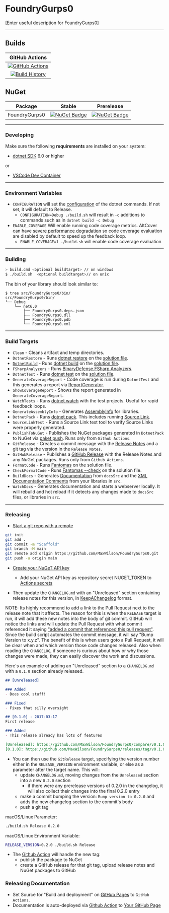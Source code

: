 # FoundryGurps0

[Enter useful description for FoundryGurps0]

---

## Builds

GitHub Actions |
:---: |
[![GitHub Actions](https://github.com/MaxWilson/FoundryGurps0/workflows/Build%20main/badge.svg)](https://github.com/MaxWilson/FoundryGurps0/actions?query=branch%3Amain) |
[![Build History](https://buildstats.info/github/chart/MaxWilson/FoundryGurps0)](https://github.com/MaxWilson/FoundryGurps0/actions?query=branch%3Amain) |

## NuGet

Package | Stable | Prerelease
--- | --- | ---
FoundryGurps0 | [![NuGet Badge](https://buildstats.info/nuget/FoundryGurps0)](https://www.nuget.org/packages/FoundryGurps0/) | [![NuGet Badge](https://buildstats.info/nuget/FoundryGurps0?includePreReleases=true)](https://www.nuget.org/packages/FoundryGurps0/)

---

### Developing

Make sure the following **requirements** are installed on your system:

- [dotnet SDK](https://www.microsoft.com/net/download/core) 6.0 or higher

or

- [VSCode Dev Container](https://code.visualstudio.com/docs/remote/containers)


---

### Environment Variables

- `CONFIGURATION` will set the [configuration](https://docs.microsoft.com/en-us/dotnet/core/tools/dotnet-build?tabs=netcore2x#options) of the dotnet commands.  If not set, it will default to Release.
  - `CONFIGURATION=Debug ./build.sh` will result in `-c` additions to commands such as in `dotnet build -c Debug`
- `ENABLE_COVERAGE` Will enable running code coverage metrics.  AltCover can have [severe performance degradation](https://github.com/SteveGilham/altcover/issues/57) so code coverage evaluation are disabled by default to speed up the feedback loop.
  - `ENABLE_COVERAGE=1 ./build.sh` will enable code coverage evaluation


---

### Building


```sh
> build.cmd <optional buildtarget> // on windows
$ ./build.sh  <optional buildtarget>// on unix
```

The bin of your library should look similar to:

```
$ tree src/FoundryGurps0/bin/
src/FoundryGurps0/bin/
└── Debug
    └── net6.0
        ├── FoundryGurps0.deps.json
        ├── FoundryGurps0.dll
        ├── FoundryGurps0.pdb
        └── FoundryGurps0.xml

```

---

### Build Targets

- `Clean` - Cleans artifact and temp directories.
- `DotnetRestore` - Runs [dotnet restore](https://docs.microsoft.com/en-us/dotnet/core/tools/dotnet-restore?tabs=netcore2x) on the [solution file](https://docs.microsoft.com/en-us/visualstudio/extensibility/internals/solution-dot-sln-file?view=vs-2019).
- [`DotnetBuild`](#Building) - Runs [dotnet build](https://docs.microsoft.com/en-us/dotnet/core/tools/dotnet-build?tabs=netcore2x) on the [solution file](https://docs.microsoft.com/en-us/visualstudio/extensibility/internals/solution-dot-sln-file?view=vs-2019).
- `FSharpAnalyzers` - Runs [BinaryDefense.FSharp.Analyzers](https://github.com/BinaryDefense/BinaryDefense.FSharp.Analyzers).
- `DotnetTest` - Runs [dotnet test](https://docs.microsoft.com/en-us/dotnet/core/tools/dotnet-test?tabs=netcore21) on the [solution file](https://docs.microsoft.com/en-us/visualstudio/extensibility/internals/solution-dot-sln-file?view=vs-2019).
- `GenerateCoverageReport` - Code coverage is run during `DotnetTest` and this generates a report via [ReportGenerator](https://github.com/danielpalme/ReportGenerator).
- `ShowCoverageReport` - Shows the report generated in `GenerateCoverageReport`.
- `WatchTests` - Runs [dotnet watch](https://docs.microsoft.com/en-us/aspnet/core/tutorials/dotnet-watch?view=aspnetcore-3.0) with the test projects. Useful for rapid feedback loops.
- `GenerateAssemblyInfo` - Generates [AssemblyInfo](https://docs.microsoft.com/en-us/dotnet/api/microsoft.visualbasic.applicationservices.assemblyinfo?view=netframework-4.8) for libraries.
- `DotnetPack` - Runs [dotnet pack](https://docs.microsoft.com/en-us/dotnet/core/tools/dotnet-pack). This includes running [Source Link](https://github.com/dotnet/sourcelink).
- `SourceLinkTest` - Runs a Source Link test tool to verify Source Links were properly generated.
- `PublishToNuGet` - Publishes the NuGet packages generated in `DotnetPack` to NuGet via [paket push](https://fsprojects.github.io/Paket/paket-push.html). Runs only from `Github Actions`.
- `GitRelease` - Creates a commit message with the [Release Notes](https://fake.build/apidocs/v5/fake-core-releasenotes.html) and a git tag via the version in the `Release Notes`.
- `GitHubRelease` - Publishes a [GitHub Release](https://help.github.com/en/articles/creating-releases) with the Release Notes and any NuGet packages. Runs only from `Github Actions`.
- `FormatCode` - Runs [Fantomas](https://github.com/fsprojects/fantomas) on the solution file.
- `CheckFormatCode` - Runs [Fantomas --check](https://fsprojects.github.io/fantomas/docs/end-users/FormattingCheck.html) on the solution file.
- `BuildDocs` - Generates [Documentation](https://fsprojects.github.io/FSharp.Formatting) from `docsSrc` and the [XML Documentation Comments](https://docs.microsoft.com/en-us/dotnet/csharp/programming-guide/xmldoc/) from your libraries in `src`.
- `WatchDocs` - Generates documentation and starts a webserver locally.  It will rebuild and hot reload if it detects any changes made to `docsSrc` files, or libraries in `src`.

---


### Releasing

- [Start a git repo with a remote](https://help.github.com/articles/adding-an-existing-project-to-github-using-the-command-line/)

```sh
git init
git add .
git commit -m "Scaffold"
git branch -M main
git remote add origin https://github.com/MaxWilson/FoundryGurps0.git
git push -u origin main
```

- [Create your NuGeT API key](https://docs.microsoft.com/en-us/nuget/nuget-org/publish-a-package#create-api-keys)
    - Add your NuGet API key as repository secret NUGET_TOKEN to [Actions secrets](https://github.com/MaxWilson/FoundryGurps0/settings/secrets/actions)

- Then update the `CHANGELOG.md` with an "Unreleased" section containing release notes for this version, in [KeepAChangelog](https://keepachangelog.com/en/1.1.0/) format.

NOTE: Its highly recommend to add a link to the Pull Request next to the release note that it affects. The reason for this is when the `RELEASE` target is run, it will add these new notes into the body of git commit. GitHub will notice the links and will update the Pull Request with what commit referenced it saying ["added a commit that referenced this pull request"](https://github.com/TheAngryByrd/MiniScaffold/pull/179#ref-commit-837ad59). Since the build script automates the commit message, it will say "Bump Version to x.y.z". The benefit of this is when users goto a Pull Request, it will be clear when and which version those code changes released. Also when reading the `CHANGELOG`, if someone is curious about how or why those changes were made, they can easily discover the work and discussions.

Here's an example of adding an "Unreleased" section to a `CHANGELOG.md` with a `0.1.0` section already released.

```markdown
## [Unreleased]

### Added
- Does cool stuff!

### Fixed
- Fixes that silly oversight

## [0.1.0] - 2017-03-17
First release

### Added
- This release already has lots of features

[Unreleased]: https://github.com/MaxWilson/FoundryGurps0/compare/v0.1.0...HEAD
[0.1.0]: https://github.com/MaxWilson/FoundryGurps0/releases/tag/v0.1.0
```

- You can then use the `GitRelease` target, specifying the version number either in the `RELEASE_VERSION` environment
  variable, or else as a parameter after the target name.  This will:
  - update `CHANGELOG.md`, moving changes from the `Unreleased` section into a new `0.2.0` section
    - if there were any prerelease versions of 0.2.0 in the changelog, it will also collect their changes into the final 0.2.0 entry
  - make a commit bumping the version:  `Bump version to 0.2.0` and adds the new changelog section to the commit's body
  - push a git tag

macOS/Linux Parameter:

```sh
./build.sh Release 0.2.0
```

macOS/Linux Environment Variable:

```sh
RELEASE_VERSION=0.2.0 ./build.sh Release
```

- The [Github Action](https://github.com/MaxWilson/FoundryGurps0/blob/main/.github/workflows/publish.yml) will handle the new tag:
  - publish the package to NuGet
  - create a GitHub release for that git tag, upload release notes and NuGet packages to GitHub


### Releasing Documentation

- Set Source for "Build and deployment" on [GitHub Pages](https://github.com/MaxWilson/FoundryGurps0/settings/pages) to `GitHub Actions`.
- Documentation is auto-deployed via [Github Action](https://github.com/MaxWilson/FoundryGurps0/blob/main/.github/workflows/fsdocs-gh-pages.yml) to [Your GitHub Page](https://MaxWilson.github.io/FoundryGurps0/)

